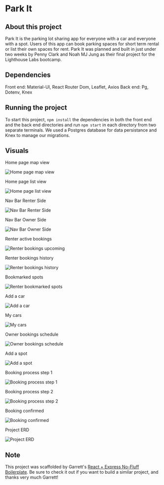 # Park It

## About this project

Park It is the parking lot sharing app for everyone with a car and everyone with a spot. Users of this app can book parking spaces for short term rental or list their own spaces for rent. Park It was planned and built in just under two weeks by Penny Clark and Noah MJ Jung as their final project for the Lighthouse Labs bootcamp.

## Dependencies

Front end: Material-UI, React Router Dom, Leaflet, Axios
Back end: Pg, Dotenv, Knex

## Running the project

To start this project, `npm install` the dependencies in both the front end and the back end directories and run `npm start` in each directory from two separate terminals. We used a Postgres database for data persistance and Knex to manage our migrations.  

## Visuals

Home page map view

![Home page map view](https://github.com/penny-clark/parkit/blob/master/docs/homepagemapview.png?raw=true)

Home page list view

![Home page list view](https://github.com/penny-clark/parkit/blob/master/docs/homepagelistview.png?raw=true)

Nav Bar Renter Side

![Nav Bar Renter Side](https://github.com/penny-clark/parkit/blob/master/docs/renternav.png?raw=true)

Nav Bar Owner Side

![Nav Bar Owner Side](https://github.com/penny-clark/parkit/blob/master/docs/ownernav.png?raw=true)

Renter active bookings

![Renter bookings upcoming](https://github.com/penny-clark/parkit/blob/master/docs/mybookingsactive.png?raw=true)

Renter bookings history

![Renter bookings history](https://github.com/penny-clark/parkit/blob/master/docs/mybookingshistory.png?raw=true)

Bookmarked spots

![Renter bookmarked spots](https://github.com/penny-clark/parkit/blob/master/docs/bookmarkedspots.png?raw=true)

Add a car

![Add a car](https://github.com/penny-clark/parkit/blob/master/docs/renteraddcar.png?raw=true)

My cars

![My cars](https://github.com/penny-clark/parkit/blob/master/docs/rentermycars.png?raw=true)

Owner bookings schedule

![Owner bookings schedule](https://github.com/penny-clark/parkit/blob/master/docs/ownerbookingsschedule.png?raw=true)

Add a spot

![Add a spot](https://github.com/penny-clark/parkit/blob/master/docs/registerspot.png?raw=true)

Booking process step 1

![Booking process step 1](https://github.com/penny-clark/parkit/blob/master/docs/bookingprocess.png?raw=true)

Booking process step 2

![Booking process step 2](https://github.com/penny-clark/parkit/blob/master/docs/bookingprocess2.png?raw=true)

Booking confirmed

![Booking confirmed](https://github.com/penny-clark/parkit/blob/master/docs/bookingconfirmed.png?raw=true)

Project ERD

![Project ERD](https://github.com/penny-clark/parkit/blob/master/docs/parkitERD.png?raw=true)

## Note

This project was scaffolded by Garrett's [React + Express No-Fluff Boilerplate](https://github.com/garrettgsb/react-express-boilerplate). Be sure to check it out if you want to build a similar project, and thanks very much Garrett! 
